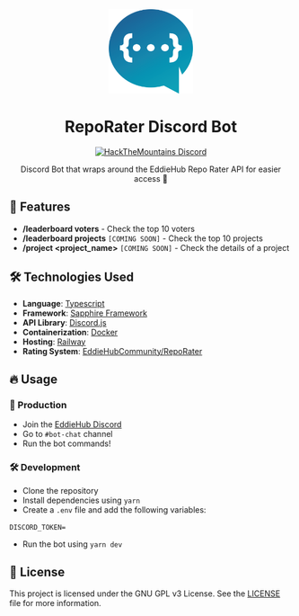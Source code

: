 <div align="center">
<img height="150" width="150" src="https://github.com/EddieHubCommunity/RepoRater/raw/ee5f3e61ec1bd7676f02af93d4f3d0e3e3122c57/public/reporater-logo.png" />
<h1>RepoRater Discord Bot</h1>
<p><a height="100" width="auto" href="https://discord.eddiehub.org"><img alt="HackTheMountains Discord" src="https://img.shields.io/discord/699608417039286293?style=for-the-badge&logo=discord"></a><p>
<p>Discord Bot that wraps around the EddieHub Repo Rater API for easier access 🌟</p>
</div>

## 🌟 Features

- **/leaderboard voters** - Check the top 10 voters
- **/leaderboard projects** `[COMING SOON]` - Check the top 10 projects
- **/project <project_name>** `[COMING SOON]` - Check the details of a project

## 🛠️ Technologies Used

- **Language**: [Typescript](https://www.typescriptlang.org/)
- **Framework**: [Sapphire Framework](https://sapphirejs.dev/)
- **API Library**: [Discord.js](https://discord.js.org/)
- **Containerization**: [Docker](https://www.docker.com/)
- **Hosting**: [Railway](https://railway.app/)
- **Rating System**: [EddieHubCommunity/RepoRater](https://github.com/EddieHubCommunity/RepoRater)

## 🔥 Usage

### 🚀 Production

- Join the [EddieHub Discord](https://discord.eddiehub.org)
- Go to `#bot-chat` channel
- Run the bot commands!

### 🛠️ Development

- Clone the repository
- Install dependencies using `yarn`
- Create a `.env` file and add the following variables:

```env
DISCORD_TOKEN=
```

- Run the bot using `yarn dev`

## 📝 License

This project is licensed under the GNU GPL v3 License. See the [LICENSE](LICENSE) file for more information.
